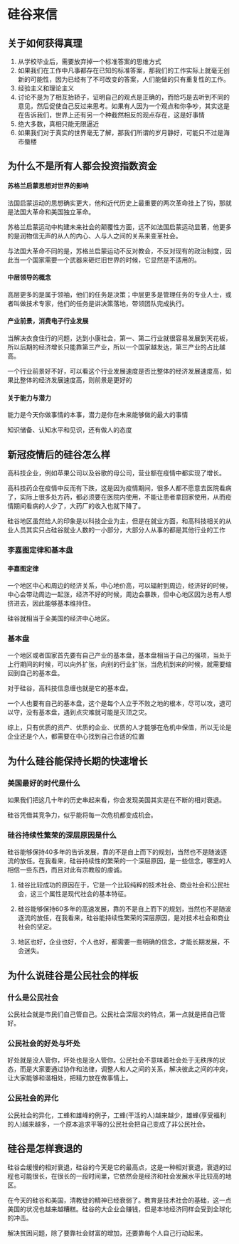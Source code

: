 # 硅谷来信

## 关于如何获得真理

1. 从学校毕业后，需要放弃掉一个标准答案的思维方式
2. 如果我们在工作中凡事都存在已知的标准答案，那我们的工作实际上就毫无创新的可能性，因为已经有了不可改变的答案，人们能做的只有重复性的工作。
3. 经验主义和理论主义
4. 讨论不是为了相互抬轿子，证明自己的观点是正确的，而恰巧是去听到不同的意见，然后促使自己反过来思考。如果有人因为一个观点和你争吵，其实这是在告诉我们，世界上还有另一个种截然相反的观点存在，这是好事情
5. 绝大多数，真相只能无限逼近
6. 如果我们对于真实的世界毫无了解，那我们所谓的岁月静好，可能只不过是海市蜃楼





## 为什么不是所有人都会投资指数资金

#### 苏格兰启蒙思想对世界的影响

法国启蒙运动的思想确实更大，他和近代历史上最重要的两次革命挂上了钩，那就是法国大革命和美国独立革命。

苏格兰启蒙运动中构建未来社会的颠覆性方面，远不如法国启蒙运动显著，他更多的是润物信无声的从人的内心、人与人之间的关系来变革社会。

与法国大革命不同的是，苏格兰启蒙运动不反对教会，不反对现有的政治制度，因此当一个国家需要一个武器来砸烂旧世界的时候，它显然是不适用的。



#### 中层领导的概念

高层更多的是属于领袖，他们的任务是决策；中层更多是管理任务的专业人士，或者叫做技术专家，他们的任务是讲决策落地，带领团队完成执行。



#### 产业前景，消费电子行业发展

当解决衣食住行的问题，达到小康社会，第一、第二行业就很容易发展到天花板，所以后期的经济增长只能靠第三产业，所以一个国家越发达，第三产业的占比越高。

一个行业前景好不好，可以看这个行业发展速度是否比整体的经济发展速度高，如果比整体的经济发展速度高，则前景是更好的



#### 关于能力与潜力

能力是今天你做事情的本事，潜力是你在未来能够做的最大的事情

知识储备、认知水平和见识，还有做人的态度





## 新冠疫情后的硅谷怎么样

高科技企业，例如苹果公司以及谷歌的母公司，营业额在疫情中都实现了增长。

高科技药企在疫情中反而有下跌，这是因为疫情期间，很多人都不愿意去医院看病了，实际上很多处方药，都必须要在医院内使用，不能让患者拿回家使用，从而疫情期间看病的人少了，大药厂的收入也就下降了。

硅谷地区虽然给人的印象是以科技企业为主，但是在就业方面，和高科技相关的从业人员其实只占硅谷就业人数的一小部分，大部分人从事的都是其他行业的工作

### 李嘉图定律和基本盘

#### 李嘉图定律

一个地区中心和周边的经济关系，中心地价高，可以辐射到周边，经济好的时候，中心会带动周边一起涨，经济不好的时候，周边会暴跌，但中心地区因为总有人想挤进去，因此能够基本维持住。

硅谷就相当于全美国的经济中心地区。

### 基本盘

一个地区或者国家首先要有自己产业的基本盘，基本盘相当于自己的强项，当处于上行期间的时候，可以向外扩张，向别的行业扩张，当危机到来的时候，就需要缩回到自己的基本盘。

对于硅谷，高科技信息缠也就是它的基本盘。

一个人也要有自己的基本盘，这个是每个人立于不败之地的根本，尽可以攻，退可以守，没有基本盘，遇到点灾难就可能是灭顶之灾。



综上，只有优质的资产、优质的企业、优质的人才能够在危机中保值，所以无论是企业还是个人，都需要在中心找到自己合适的位置



## 为什么硅谷能保持长期的快速增长

### 美国最好的时代是什么

如果我们把这几十年的历史串起来看，你会发现美国其实是在不断的相对衰退。

硅谷凭借其竞争力，似乎能将每一次危机都变成机会。



### 硅谷持续性繁荣的深层原因是什么

硅谷能够保持40多年的告诉发展，靠的不是自上而下的规划，当然也不是随波逐流的放任。在我看来，硅谷持续性的繁荣的一个深层原因，是一些信念，哪里的人相信一些东西，而且对此有宗教般的虔诚。



1. 硅谷比较成功的原因在于，它是一个比较纯粹的技术社会、商业社会和公民社会，这三个属性是现代社会的基本特征。

2. 硅谷能够保持60多年的高速发展，靠的不是自上而下的规划，当然也不是随波逐流的放任，在我看来，硅谷能持续性繁荣的深层原因，是对技术社会和商业社会的坚定。
3. 地区也好，企业也好，个人也好，都需要一些明确的信念，才能长期发展，不会迷失。





## 为什么说硅谷是公民社会的样板

### 什么是公民社会

公民社会就是市民们自己管自己。公民社会深层次的特点，第一点就是把自己管好。



### 公民社会的好处与坏处

好处就是没人管你，坏处也是没人管你。公民社会不意味着社会处于无秩序的状态，而是大家要通过协作和法律，调整人和人之间的关系，解决彼此之间的冲突，让大家能够和谐相处，把精力放在做事情上。



### 公民社会的异化

公民社会的异化，工蜂和雄峰的例子，工蜂(干活的人)越来越少，雄蜂(享受福利的人)越来越多，一个原本追求平等的公民社会把自己变成了非公民社会。





## 硅谷是怎样衰退的

硅谷会缓慢的相对衰退，硅谷的今天是它的最高点，这是一种相对衰退，衰退的过程也可能很长，在很长的一段时间里，它依然会是经济和社会发展水平比较高的地区。

在今天的硅谷和美国，清教徒的精神已经衰弱了。教育是技术社会的基础，这一点美国的状况也越来越糟糕。硅谷的大企业会赚钱，但是本地经济同样会受到全球化的冲击。

解决贫困问题，除了要靠社会财富的增加，还要靠每个人自己行动起来。









































